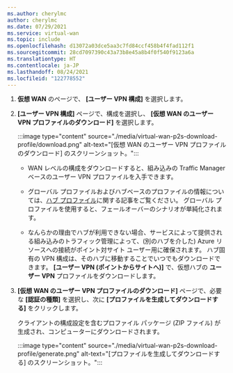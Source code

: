 ```yaml
---
ms.author: cherylmc
author: cherylmc
ms.date: 07/29/2021
ms.service: virtual-wan
ms.topic: include
ms.openlocfilehash: d13072a03dce5aa3c7fd84ccf458b4f4fad112f1
ms.sourcegitcommit: 28cd7097390c43a73b8e45a8b4f0f540f9123a6a
ms.translationtype: HT
ms.contentlocale: ja-JP
ms.lasthandoff: 08/24/2021
ms.locfileid: "122778552"
---
```

1. **仮想 WAN** のページで、 **[ユーザー VPN 構成]** を選択します。
1. **[ユーザー VPN 構成]** ページで、構成を選択し、 **[仮想 WAN のユーザー VPN プロファイルのダウンロード]** を選択します。

   :::image type="content" source="./media/virtual-wan-p2s-download-profile/download.png" alt-text="[仮想 WAN のユーザー VPN プロファイルのダウンロード] のスクリーンショット。":::

   * WAN レベルの構成をダウンロードすると、組み込みの Traffic Manager ベースのユーザー VPN プロファイルを入手できます。 
   
   * グローバル プロファイルおよびハブベースのプロファイルの情報については、[ハブ プロファイル](../articles/virtual-wan/global-hub-profile.md)に関する記事をご覧ください。 グローバル プロファイルを使用すると、フェールオーバーのシナリオが単純化されます。

   * なんらかの理由でハブが利用できない場合、サービスによって提供される組み込みのトラフィック管理によって、(別のハブを介した) Azure リソースへの接続がポイント対サイト ユーザー用に確保されます。 ハブ固有の VPN 構成は、そのハブに移動することでいつでもダウンロードできます。 **[ユーザー VPN (ポイントからサイトへ)]** で、仮想ハブの **ユーザー VPN** プロファイルをダウンロードします。
1. **[仮想 WAN のユーザー VPN プロファイルのダウンロード]** ページで、必要な **[認証の種類]** を選択し、次に **[プロファイルを生成してダウンロードする]** をクリックします。 

   クライアントの構成設定を含むプロファイル パッケージ (ZIP ファイル) が生成され、コンピューターにダウンロードされます。

   :::image type="content" source="./media/virtual-wan-p2s-download-profile/generate.png" alt-text="[プロファイルを生成してダウンロードする] のスクリーンショット。":::

